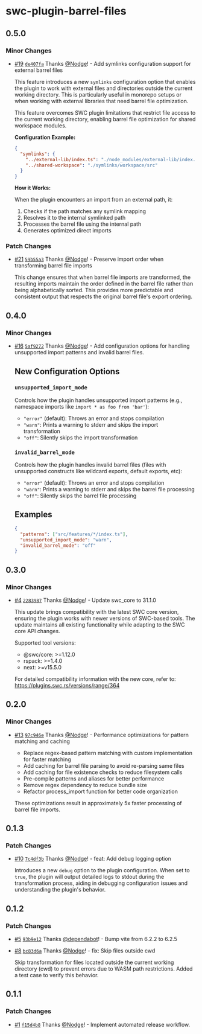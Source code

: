# swc-plugin-barrel-files

## 0.5.0

### Minor Changes

- [#19](https://github.com/Nodge/swc-plugin-barrel-files/pull/19) [`de407fa`](https://github.com/Nodge/swc-plugin-barrel-files/commit/de407fa16685b029c5f0af56ce060c74f40d2913) Thanks [@Nodge](https://github.com/Nodge)! - Add symlinks configuration support for external barrel files

  This feature introduces a new `symlinks` configuration option that enables the plugin to work with external files and directories outside the current working directory. This is particularly useful in monorepo setups or when working with external libraries that need barrel file optimization.

  This feature overcomes SWC plugin limitations that restrict file access to the current working directory, enabling barrel file optimization for shared workspace modules.

  **Configuration Example:**

  ```json
  {
    "symlinks": {
      "../external-lib/index.ts": "./node_modules/external-lib/index.ts",
      "../shared-workspace": "./symlinks/workspace/src"
    }
  }
  ```

  **How it Works:**

  When the plugin encounters an import from an external path, it:
  1. Checks if the path matches any symlink mapping
  2. Resolves it to the internal symlinked path
  3. Processes the barrel file using the internal path
  4. Generates optimized direct imports

### Patch Changes

- [#21](https://github.com/Nodge/swc-plugin-barrel-files/pull/21) [`59b55a3`](https://github.com/Nodge/swc-plugin-barrel-files/commit/59b55a3b1ce6697487b6b1cb8b6f50f6496eef3f) Thanks [@Nodge](https://github.com/Nodge)! - Preserve import order when transforming barrel file imports

  This change ensures that when barrel file imports are transformed, the resulting imports maintain the order defined in the barrel file rather than being alphabetically sorted. This provides more predictable and consistent output that respects the original barrel file's export ordering.

## 0.4.0

### Minor Changes

- [#16](https://github.com/Nodge/swc-plugin-barrel-files/pull/16) [`5af9272`](https://github.com/Nodge/swc-plugin-barrel-files/commit/5af92722f5d65d2f67243945e5d173c68ce31e11) Thanks [@Nodge](https://github.com/Nodge)! - Add configuration options for handling unsupported import patterns and invalid barrel files.

  ## New Configuration Options

  ### `unsupported_import_mode`

  Controls how the plugin handles unsupported import patterns (e.g., namespace imports like `import * as foo from 'bar'`):
  - `"error"` (default): Throws an error and stops compilation
  - `"warn"`: Prints a warning to stderr and skips the import transformation
  - `"off"`: Silently skips the import transformation

  ### `invalid_barrel_mode`

  Controls how the plugin handles invalid barrel files (files with unsupported constructs like wildcard exports, default exports, etc):
  - `"error"` (default): Throws an error and stops compilation
  - `"warn"`: Prints a warning to stderr and skips the barrel file processing
  - `"off"`: Silently skips the barrel file processing

  ## Examples

  ```json
  {
    "patterns": ["src/features/*/index.ts"],
    "unsupported_import_mode": "warn",
    "invalid_barrel_mode": "off"
  }
  ```

## 0.3.0

### Minor Changes

- [#4](https://github.com/Nodge/swc-plugin-barrel-files/pull/4) [`2283987`](https://github.com/Nodge/swc-plugin-barrel-files/commit/22839874e4830c8b52e7cfe99d76e1b8af76ada9) Thanks [@Nodge](https://github.com/Nodge)! - Update swc_core to 31.1.0

  This update brings compatibility with the latest SWC core version, ensuring the plugin works with newer versions of SWC-based tools. The update maintains all existing functionality while adapting to the SWC core API changes.

  Supported tool versions:
  - @swc/core: >=1.12.0
  - rspack: >=1.4.0
  - next: >=v15.5.0

  For detailed compatibility information with the new core, refer to: https://plugins.swc.rs/versions/range/364

## 0.2.0

### Minor Changes

- [#13](https://github.com/Nodge/swc-plugin-barrel-files/pull/13) [`97c946e`](https://github.com/Nodge/swc-plugin-barrel-files/commit/97c946ee38325ef9104bf6a8d4a6eddd8f241b49) Thanks [@Nodge](https://github.com/Nodge)! - Performance optimizations for pattern matching and caching
  - Replace regex-based pattern matching with custom implementation for faster matching
  - Add caching for barrel file parsing to avoid re-parsing same files
  - Add caching for file existence checks to reduce filesystem calls
  - Pre-compile patterns and aliases for better performance
  - Remove regex dependency to reduce bundle size
  - Refactor process_import function for better code organization

  These optimizations result in approximately 5x faster processing of barrel file imports.

## 0.1.3

### Patch Changes

- [#10](https://github.com/Nodge/swc-plugin-barrel-files/pull/10) [`7c4df3b`](https://github.com/Nodge/swc-plugin-barrel-files/commit/7c4df3bc489dd49a58737498a6dcba667a0843b6) Thanks [@Nodge](https://github.com/Nodge)! - feat: Add debug logging option

  Introduces a new `debug` option to the plugin configuration. When set to `true`, the plugin will output detailed logs to stdout during the transformation process, aiding in debugging configuration issues and understanding the plugin's behavior.

## 0.1.2

### Patch Changes

- [#5](https://github.com/Nodge/swc-plugin-barrel-files/pull/5) [`93b9e12`](https://github.com/Nodge/swc-plugin-barrel-files/commit/93b9e123281f87b13a8ae52edc53e1c6e6b28479) Thanks [@dependabot](https://github.com/apps/dependabot)! - Bump vite from 6.2.2 to 6.2.5

- [#8](https://github.com/Nodge/swc-plugin-barrel-files/pull/8) [`bc83d6a`](https://github.com/Nodge/swc-plugin-barrel-files/commit/bc83d6afc494959c5cd734a88b4222aecd89cabd) Thanks [@Nodge](https://github.com/Nodge)! - fix: Skip files outside cwd

  Skip transformation for files located outside the current working directory (cwd) to prevent errors due to WASM path restrictions. Added a test case to verify this behavior.

## 0.1.1

### Patch Changes

- [#1](https://github.com/Nodge/swc-plugin-barrel-files/pull/1) [`f15d4b8`](https://github.com/Nodge/swc-plugin-barrel-files/commit/f15d4b84bc56f26eb603248e14234f834fa40f93) Thanks [@Nodge](https://github.com/Nodge)! - Implement automated release workflow.
